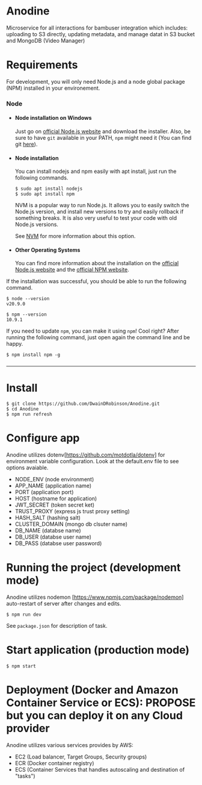 # Anodine

Microservice for all interactions for bambuser integration which includes: uploading to S3 directly, updating metadata, and manage datat in S3 bucket and MongoDB (Video Manager)

# Requirements

For development, you will only need Node.js and a node global package (NPM) installed in your
environement.

### Node

- #### Node installation on Windows

  Just go on [official Node.js website](https://nodejs.org/) and download the installer. Also, be
  sure to have `git` available in your PATH, `npm` might need it (You can find git
  [here](https://git-scm.com/)).

- #### Node installation

  You can install nodejs and npm easily with apt install, just run the following commands.

      $ sudo apt install nodejs
      $ sudo apt install npm

  NVM is a popular way to run Node.js. It allows you to easily switch the Node.js version, and install new versions to try and easily rollback if something breaks. It is also very useful to test your code with old Node.js versions.

  See [NVM](https://github.com/nvm-sh/nvm) for more information about this option.

- #### Other Operating Systems
  You can find more information about the installation on the
  [official Node.js website](https://nodejs.org/) and the
  [official NPM website](https://npmjs.org/).

If the installation was successful, you should be able to run the following command.

    $ node --version
    v20.9.0

    $ npm --version
    10.9.1

If you need to update `npm`, you can make it using `npm`! Cool right? After running the following
command, just open again the command line and be happy.

    $ npm install npm -g

###

---

# Install

    $ git clone https://github.com/DwainDRobinson/Anodine.git
    $ cd Anodine
    $ npm run refresh

# Configure app

Anodine utilizes dotenv[https://github.com/motdotla/dotenv] for environment variable configuration. Look at the default.env file to see options avaiable.

- NODE_ENV (node environment)
- APP_NAME (application name)
- PORT (application port)
- HOST (hostname for application)
- JWT_SECRET (token secret ket)
- TRUST_PROXY (express js trust proxy setting)
- HASH_SALT (hashing salt)
- CLUSTER_DOMAIN (mongo db clsuter name)
- DB_NAME (databse name)
- DB_USER (databse user name)
- DB_PASS (databse user password)

# Running the project (development mode)

Anodine utilizes nodemon [https://www.npmjs.com/package/nodemon] auto-restart of server after
changes and edits.

    $ npm run dev

See `package.json` for description of task.

# Start application (production mode)

    $ npm start

# Deployment (Docker and Amazon Container Service or ECS): PROPOSE but you can deploy it on any Cloud provider

Anodine utilizes various services provides by AWS:

- EC2 (Load balancer, Target Groups, Security groups)
- ECR (Docker container registry)
- ECS (Container Services that handles autoscaling and destination of "tasks")
